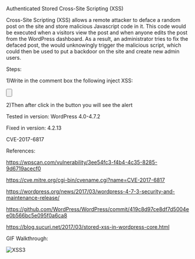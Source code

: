 Authenticated Stored Cross-Site Scripting (XSS)

Cross-Site Scripting (XSS) allows a remote attacker to deface a random post on the site and store malicious Javascript code in it. This code would be executed when a visitors view the post and when anyone edits the post from the WordPress dashboard. As a result, an administrator tries to fix the defaced post, the would unknowingly trigger the malicious script, which could then be used to put a backdoor on the site and create new admin users.

Steps:

1)Write in the comment box the following inject XSS:

<INPUT TYPE="BUTTON" ONCLICK="alert('XSS')"/>

2)Then after click in the button you will see the alert 

Tested in version: WordPress 4.0-4.7.2

Fixed in version: 4.2.13

CVE-2017-6817

References:

https://wpscan.com/vulnerability/3ee54fc3-f4b4-4c35-8285-9d6719acecf0

https://cve.mitre.org/cgi-bin/cvename.cgi?name=CVE-2017-6817

https://wordpress.org/news/2017/03/wordpress-4-7-3-security-and-maintenance-release/

https://github.com/WordPress/WordPress/commit/419c8d97ce8df7d5004ee0b566bc5e095f0a6ca8

https://blog.sucuri.net/2017/03/stored-xss-in-wordpress-core.html

GIF Walkthrough:

![XSS3](https://user-images.githubusercontent.com/78192383/162075094-52b1b07f-4596-4bdb-becf-24e13e7dcc67.gif)


